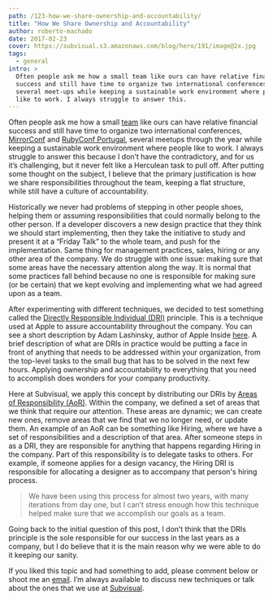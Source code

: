```yaml
---
path: /123-how-we-share-ownership-and-accountability/
title: "How We Share Ownership and Accountability"
author: roberto-machado
date: 2017-02-23
cover: https://subvisual.s3.amazonaws.com/blog/hero/191/image@2x.jpg
tags:
  - general
intro: >
  Often people ask me how a small team like ours can have relative financial
  success and still have time to organize two international conferences and
  several meet-ups while keeping a sustainable work environment where people
  like to work. I always struggle to answer this.
---
```


Often people ask me how a small [team](https://subvisual.co/company/#team) like ours can have relative financial success and still have time to organize two international conferences, [MirrorConf](http://mirrorconf.com/) and [RubyConf Portugal](http://rubyconf.pt/), several meetups through the year while keeping a sustainable work environment where people like to work. I always struggle to answer this because I don’t have the contradictory, and for us it’s challenging, but it never felt like a Herculean task to pull off. After putting some thought on the subject, I believe that the primary justification is how we share responsibilities throughout the team, keeping a flat structure, while still have a culture of accountability. 

Historically we never had problems of stepping in other people shoes, helping them or assuming responsibilities that could normally belong to the other person. If a developer discovers a new design practice that they think we should start implementing, then they take the initiative to study and present it at a “Friday Talk” to the whole team, and push for the implementation. Same thing for management practices, sales, hiring or any other area of the company. We do struggle with one issue: making sure that some areas have the necessary attention along the way. It is normal that some practices fall behind because no one is responsible for making sure (or be certain) that we kept evolving and implementing what we had agreed upon as a team.

After experimenting with different techniques, we decided to test something called the [Directly Responsible Individual (DRI)](http://www.forbes.com/sites/quora/2012/10/02/how-well-does-apples-directly-responsible-individual-dri-model-work-in-practice/#53188fef704b) principle. This is a technique used at Apple to assure accountability throughout the company. You can see a short description by Adam Lashinsky, author of Apple Inside [here](https://www.youtube.com/watch?v=xCqKmhCBtJk). A brief description of what are DRIs in practice would be putting a face in front of anything that needs to be addressed within your organization, from the top-level tasks to the small bug that has to be solved in the next few hours. Applying ownership and accountability to everything that you need to accomplish does wonders for your company productivity. 

Here at Subvisual, we apply this concept by distributing our DRIs by [Areas of Responsibility (AoR)](https://wavelength.asana.com/workstyle-aors/). Within the company, we defined a set of areas that we think that require our attention. These areas are dynamic; we can create new ones, remove areas that we find that we no longer need, or update them. An example of an AoR can be something like Hiring, where we have a set of responsibilities and a description of that area. After someone steps in as a DRI, they are responsible for anything that happens regarding Hiring in the company. Part of this responsibility is to delegate tasks to others. For example, if someone applies for a design vacancy, the Hiring DRI is responsible for allocating a designer as to accompany that person's hiring process.    


> We have been using this process for almost two years, with many iterations from day one, but I can’t stress enough how this technique helped make sure that we accomplish our goals as a team. 

Going back to the initial question of this post, I don’t think that the DRIs principle is the sole responsible for our success in the last years as a company, but I do believe that it is the main reason why we were able to do it keeping our sanity. 

If you liked this topic and had something to add, please comment below or shoot me an [email](mailto:roberto@subvisual.co). I’m always available to discuss new techniques or talk about the ones that we use at [Subvisual](https://subvisual.co/).


